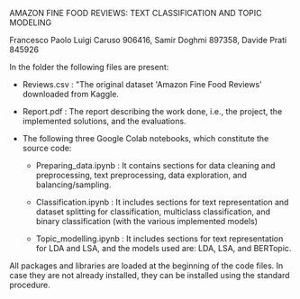 AMAZON FINE FOOD REVIEWS: TEXT CLASSIFICATION AND TOPIC MODELING 

Francesco Paolo Luigi Caruso 906416, Samir Doghmi 897358, Davide Prati 845926


In the folder the following files are present:

-	Reviews.csv : "The original dataset 'Amazon Fine Food Reviews' downloaded from Kaggle. 

-	Report.pdf : The report describing the work done, i.e., the project, the implemented solutions, and the evaluations.

-	The following three Google Colab notebooks, which constitute the source code:
  
    - Preparing_data.ipynb : It contains sections for data cleaning and preprocessing, text preprocessing, data exploration, and balancing/sampling.

    - Classification.ipynb : It includes sections for text representation and dataset splitting for classification, multiclass classification, and binary classification (with the various implemented models)

    -	Topic_modelling.ipynb : It includes sections for text representation for LDA and LSA, and the models used are: LDA, LSA, and BERTopic.

All packages and libraries are loaded at the beginning of the code files. In case they are not already installed, they can be installed using the standard procedure.
